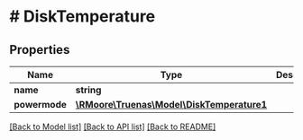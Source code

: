 # # DiskTemperature

## Properties

Name | Type | Description | Notes
------------ | ------------- | ------------- | -------------
**name** | **string** |  | [optional]
**powermode** | [**\RMoore\Truenas\Model\DiskTemperature1**](DiskTemperature1.md) |  | [optional]

[[Back to Model list]](../../README.md#models) [[Back to API list]](../../README.md#endpoints) [[Back to README]](../../README.md)
